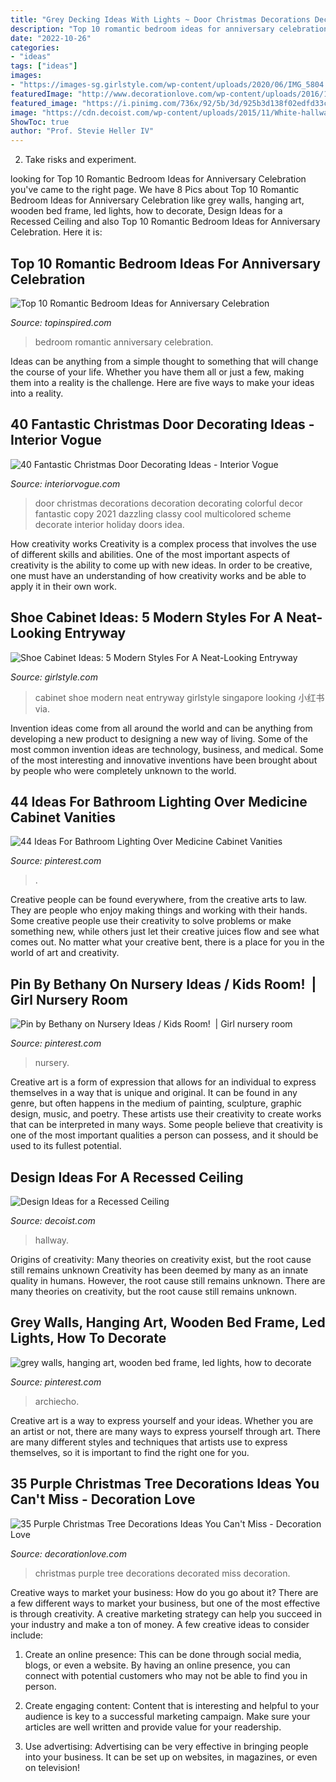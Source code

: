 ```yaml
---
title: "Grey Decking Ideas With Lights ~ Door Christmas Decorations Decoration Decorating Colorful Decor Fantastic Copy 2021 Dazzling Classy Cool Multicolored Scheme Decorate Interior Holiday Doors Idea"
description: "Top 10 romantic bedroom ideas for anniversary celebration"
date: "2022-10-26"
categories:
- "ideas"
tags: ["ideas"]
images:
- "https://images-sg.girlstyle.com/wp-content/uploads/2020/06/IMG_5804.jpg"
featuredImage: "http://www.decorationlove.com/wp-content/uploads/2016/10/Purple-Decorated-Christmas-Tree.jpg"
featured_image: "https://i.pinimg.com/736x/92/5b/3d/925b3d138f02edfd33cab955309f70f9.jpg"
image: "https://cdn.decoist.com/wp-content/uploads/2015/11/White-hallway-with-a-recessed-ceiling.jpg"
ShowToc: true
author: "Prof. Stevie Heller IV"
---
```



2. Take risks and experiment.

	

		
looking for Top 10 Romantic Bedroom Ideas for Anniversary Celebration you've came to the right page. We have 8 Pics about Top 10 Romantic Bedroom Ideas for Anniversary Celebration like grey walls, hanging art, wooden bed frame, led lights, how to decorate, Design Ideas for a Recessed Ceiling and also Top 10 Romantic Bedroom Ideas for Anniversary Celebration. Here it is:
		
    
## Top 10 Romantic Bedroom Ideas For Anniversary Celebration

<img loading=lazy src="https://www.topinspired.com/wp-content/uploads/2013/11/8b66901bdc7c0eb60c3f55ff1ecab1a0.jpg" onerror="this.onerror=null;this.src='https://tse3.mm.bing.net/th?id=OIP.-8eA5RMYFbUsyaBtfylF2gHaJ3&amp;pid=15.1';" alt="Top 10 Romantic Bedroom Ideas for Anniversary Celebration">

_Source: topinspired.com_

>bedroom romantic anniversary celebration. 

	

Ideas can be anything from a simple thought to something that will change the course of your life. Whether you have them all or just a few, making them into a reality is the challenge. Here are five ways to make your ideas into a reality.

    
## 40 Fantastic Christmas Door Decorating Ideas - Interior Vogue

<img loading=lazy src="http://interiorvogue.com/wp-content/uploads/2016/10/Colorful-Christmas-Door-Decorations.jpg" onerror="this.onerror=null;this.src='https://tse2.mm.bing.net/th?id=OIP.PknDpw4rmOmfLXgrVw_WbwHaKL&amp;pid=15.1';" alt="40 Fantastic Christmas Door Decorating Ideas - Interior Vogue">

_Source: interiorvogue.com_

>door christmas decorations decoration decorating colorful decor fantastic copy 2021 dazzling classy cool multicolored scheme decorate interior holiday doors idea. 

	

How creativity works
Creativity is a complex process that involves the use of different skills and abilities. One of the most important aspects of creativity is the ability to come up with new ideas. In order to be creative, one must have an understanding of how creativity works and be able to apply it in their own work.

    
## Shoe Cabinet Ideas: 5 Modern Styles For A Neat-Looking Entryway

<img loading=lazy src="https://images-sg.girlstyle.com/wp-content/uploads/2020/06/IMG_5804.jpg" onerror="this.onerror=null;this.src='https://tse4.mm.bing.net/th?id=OIP.sYBYuNI4VsI8CHltGmvdrAHaJ3&amp;pid=15.1';" alt="Shoe Cabinet Ideas: 5 Modern Styles For A Neat-Looking Entryway">

_Source: girlstyle.com_

>cabinet shoe modern neat entryway girlstyle singapore looking 小红书 via. 

	

Invention ideas come from all around the world and can be anything from developing a new product to designing a new way of living. Some of the most common invention ideas are technology, business, and medical. Some of the most interesting and innovative inventions have been brought about by people who were completely unknown to the world.

    
## 44 Ideas For Bathroom Lighting Over Medicine Cabinet Vanities

<img loading=lazy src="https://i.pinimg.com/736x/cb/2d/e9/cb2de99d508a4c428b20be4c0ed41fcf.jpg" onerror="this.onerror=null;this.src='https://tse2.mm.bing.net/th?id=OIP.95QkiLM8Rbpr_NXqwe07bgAAAA&amp;pid=15.1';" alt="44 Ideas For Bathroom Lighting Over Medicine Cabinet Vanities">

_Source: pinterest.com_

>. 

	

Creative people can be found everywhere, from the creative arts to law. They are people who enjoy making things and working with their hands. Some creative people use their creativity to solve problems or make something new, while others just let their creative juices flow and see what comes out. No matter what your creative bent, there is a place for you in the world of art and creativity.

    
## Pin By Bethany On Nursery Ideas / Kids Room! ️ | Girl Nursery Room

<img loading=lazy src="https://i.pinimg.com/736x/6b/02/e4/6b02e4618aa8fc5ff4e9d76c35b64844.jpg" onerror="this.onerror=null;this.src='https://tse4.mm.bing.net/th?id=OIP.5to_tvuGx1B3N3pwlIwGdAHaJ4&amp;pid=15.1';" alt="Pin by Bethany on Nursery Ideas / Kids Room! ️ | Girl nursery room">

_Source: pinterest.com_

>nursery. 

	

Creative art is a form of expression that allows for an individual to express themselves in a way that is unique and original. It can be found in any genre, but often happens in the medium of painting, sculpture, graphic design, music, and poetry. These artists use their creativity to create works that can be interpreted in many ways. Some people believe that creativity is one of the most important qualities a person can possess, and it should be used to its fullest potential.

    
## Design Ideas For A Recessed Ceiling

<img loading=lazy src="https://cdn.decoist.com/wp-content/uploads/2015/11/White-hallway-with-a-recessed-ceiling.jpg" onerror="this.onerror=null;this.src='https://tse1.mm.bing.net/th?id=OIP._GzxJBKnWR7762wvgVoZqwHaLI&amp;pid=15.1';" alt="Design Ideas for a Recessed Ceiling">

_Source: decoist.com_

>hallway. 

	

Origins of creativity: Many theories on creativity exist, but the root cause still remains unknown
Creativity has been deemed by many as an innate quality in humans. However, the root cause still remains unknown. There are many theories on creativity, but the root cause still remains unknown.

    
## Grey Walls, Hanging Art, Wooden Bed Frame, Led Lights, How To Decorate

<img loading=lazy src="https://i.pinimg.com/736x/92/5b/3d/925b3d138f02edfd33cab955309f70f9.jpg" onerror="this.onerror=null;this.src='https://tse3.mm.bing.net/th?id=OIP.3xzVj3dyLMwnfuhQaERd4gHaDr&amp;pid=15.1';" alt="grey walls, hanging art, wooden bed frame, led lights, how to decorate">

_Source: pinterest.com_

>archiecho. 

	

Creative art is a way to express yourself and your ideas. Whether you are an artist or not, there are many ways to express yourself through art. There are many different styles and techniques that artists use to express themselves, so it is important to find the right one for you.

    
## 35 Purple Christmas Tree Decorations Ideas You Can&#039;t Miss - Decoration Love

<img loading=lazy src="http://www.decorationlove.com/wp-content/uploads/2016/10/Purple-Decorated-Christmas-Tree.jpg" onerror="this.onerror=null;this.src='https://tse2.mm.bing.net/th?id=OIP.RBMFUx280xz8WWgrYZSRowHaJ5&amp;pid=15.1';" alt="35 Purple Christmas Tree Decorations Ideas You Can&#039;t Miss - Decoration Love">

_Source: decorationlove.com_

>christmas purple tree decorations decorated miss decoration. 

	

Creative ways to market your business: How do you go about it?
There are a few different ways to market your business, but one of the most effective is through creativity. A creative marketing strategy can help you succeed in your industry and make a ton of money. A few creative ideas to consider include: 
1. Create an online presence: This can be done through social media, blogs, or even a website. By having an online presence, you can connect with potential customers who may not be able to find you in person. 

2. Create engaging content: Content that is interesting and helpful to your audience is key to a successful marketing campaign. Make sure your articles are well written and provide value for your readership. 

3. Use advertising: Advertising can be very effective in bringing people into your business. It can be set up on websites, in magazines, or even on television!

